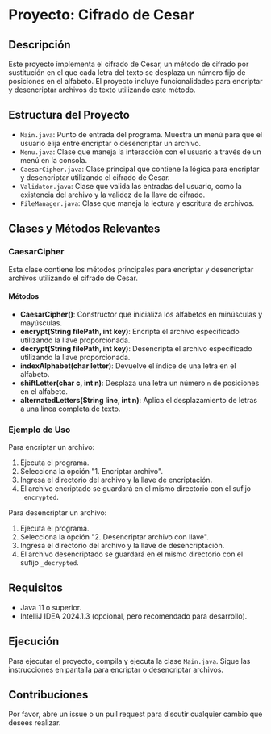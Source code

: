 # Proyecto: Cifrado de Cesar

## Descripción

Este proyecto implementa el cifrado de Cesar, un método de cifrado por sustitución en el que cada letra del texto 
se desplaza un número fijo de posiciones en el alfabeto. El proyecto incluye funcionalidades para 
encriptar y desencriptar archivos de texto utilizando este método.

## Estructura del Proyecto

- `Main.java`: Punto de entrada del programa. Muestra un menú para que el usuario elija entre encriptar o desencriptar un archivo.
- `Menu.java`: Clase que maneja la interacción con el usuario a través de un menú en la consola.
- `CaesarCipher.java`: Clase principal que contiene la lógica para encriptar y desencriptar utilizando el cifrado de Cesar.
- `Validator.java`: Clase que valida las entradas del usuario, como la existencia del archivo y la validez de la llave de cifrado.
- `FileManager.java`: Clase que maneja la lectura y escritura de archivos.

## Clases y Métodos Relevantes

### CaesarCipher

Esta clase contiene los métodos principales para encriptar y desencriptar archivos utilizando el cifrado de Cesar.

#### Métodos

- **CaesarCipher()**: Constructor que inicializa los alfabetos en minúsculas y mayúsculas.
- **encrypt(String filePath, int key)**: Encripta el archivo especificado utilizando la llave proporcionada.
- **decrypt(String filePath, int key)**: Desencripta el archivo especificado utilizando la llave proporcionada.
- **indexAlphabet(char letter)**: Devuelve el índice de una letra en el alfabeto.
- **shiftLetter(char c, int n)**: Desplaza una letra un número `n` de posiciones en el alfabeto.
- **alternatedLetters(String line, int n)**: Aplica el desplazamiento de letras a una línea completa de texto.

### Ejemplo de Uso

Para encriptar un archivo:

1. Ejecuta el programa.
2. Selecciona la opción "1. Encriptar archivo".
3. Ingresa el directorio del archivo y la llave de encriptación.
4. El archivo encriptado se guardará en el mismo directorio con el sufijo `_encrypted`.

Para desencriptar un archivo:

1. Ejecuta el programa.
2. Selecciona la opción "2. Desencriptar archivo con llave".
3. Ingresa el directorio del archivo y la llave de desencriptación.
4. El archivo desencriptado se guardará en el mismo directorio con el sufijo `_decrypted`.

## Requisitos

- Java 11 o superior.
- IntelliJ IDEA 2024.1.3 (opcional, pero recomendado para desarrollo).

## Ejecución

Para ejecutar el proyecto, compila y ejecuta la clase `Main.java`. Sigue las instrucciones en pantalla para encriptar o desencriptar archivos.

## Contribuciones

Por favor, abre un issue o un pull request para discutir cualquier cambio que desees realizar.